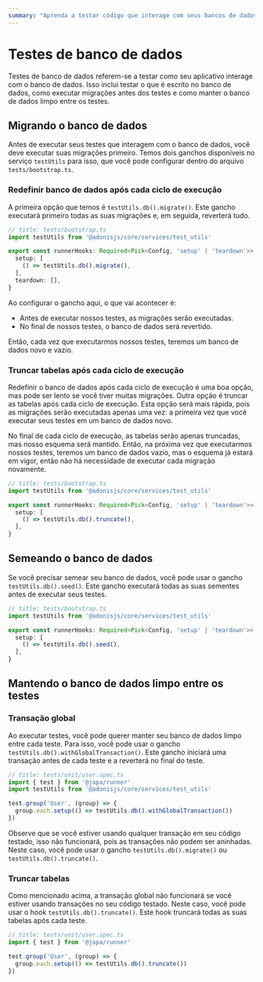 ```yaml
---
summary: "Aprenda a testar código que interage com seus bancos de dados no AdonisJS: etapas simples para configurar, redefinir e manter bancos de dados limpos durante os testes."
---
```


# Testes de banco de dados

Testes de banco de dados referem-se a testar como seu aplicativo interage com o banco de dados. Isso inclui testar o que é escrito no banco de dados, como executar migrações antes dos testes e como manter o banco de dados limpo entre os testes.

## Migrando o banco de dados

Antes de executar seus testes que interagem com o banco de dados, você deve executar suas migrações primeiro. Temos dois ganchos disponíveis no serviço `testUtils` para isso, que você pode configurar dentro do arquivo `tests/bootstrap.ts`.

### Redefinir banco de dados após cada ciclo de execução

A primeira opção que temos é `testUtils.db().migrate()`. Este gancho executará primeiro todas as suas migrações e, em seguida, reverterá tudo.

```ts
// title: tests/bootstrap.ts
import testUtils from '@adonisjs/core/services/test_utils'

export const runnerHooks: Required<Pick<Config, 'setup' | 'teardown'>> = {
  setup: [
    () => testUtils.db().migrate(),
  ],
  teardown: [],
}
```

Ao configurar o gancho aqui, o que vai acontecer é:

- Antes de executar nossos testes, as migrações serão executadas.
- No final de nossos testes, o banco de dados será revertido.

Então, cada vez que executarmos nossos testes, teremos um banco de dados novo e vazio.

### Truncar tabelas após cada ciclo de execução

Redefinir o banco de dados após cada ciclo de execução é uma boa opção, mas pode ser lento se você tiver muitas migrações. Outra opção é truncar as tabelas após cada ciclo de execução. Esta opção será mais rápida, pois as migrações serão executadas apenas uma vez: a primeira vez que você executar seus testes em um banco de dados novo.

No final de cada ciclo de execução, as tabelas serão apenas truncadas, mas nosso esquema será mantido. Então, na próxima vez que executarmos nossos testes, teremos um banco de dados vazio, mas o esquema já estará em vigor, então não há necessidade de executar cada migração novamente.

```ts
// title: tests/bootstrap.ts
import testUtils from '@adonisjs/core/services/test_utils'

export const runnerHooks: Required<Pick<Config, 'setup' | 'teardown'>> = {
  setup: [
    () => testUtils.db().truncate(),
  ],
}
```

## Semeando o banco de dados

Se você precisar semear seu banco de dados, você pode usar o gancho `testUtils.db().seed()`. Este gancho executará todas as suas sementes antes de executar seus testes.

```ts
// title: tests/bootstrap.ts
import testUtils from '@adonisjs/core/services/test_utils'

export const runnerHooks: Required<Pick<Config, 'setup' | 'teardown'>> = {
  setup: [
    () => testUtils.db().seed(),
  ],
}
```

## Mantendo o banco de dados limpo entre os testes

### Transação global

Ao executar testes, você pode querer manter seu banco de dados limpo entre cada teste. Para isso, você pode usar o gancho `testUtils.db().withGlobalTransaction()`. Este gancho iniciará uma transação antes de cada teste e a reverterá no final do teste.

```ts
// title: tests/unit/user.spec.ts
import { test } from '@japa/runner'
import testUtils from '@adonisjs/core/services/test_utils'

test.group('User', (group) => {
  group.each.setup(() => testUtils.db().withGlobalTransaction())
})
```

Observe que se você estiver usando qualquer transação em seu código testado, isso não funcionará, pois as transações não podem ser aninhadas. Neste caso, você pode usar o gancho `testUtils.db().migrate()` ou `testUtils.db().truncate()`.

### Truncar tabelas

Como mencionado acima, a transação global não funcionará se você estiver usando transações no seu código testado. Neste caso, você pode usar o hook `testUtils.db().truncate()`. Este hook truncará todas as suas tabelas após cada teste.

```ts
// title: tests/unit/user.spec.ts
import { test } from '@japa/runner'

test.group('User', (group) => {
  group.each.setup(() => testUtils.db().truncate())
})
```
